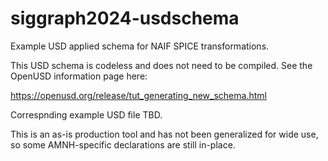 # siggraph2024-usdschema
Example USD applied schema for NAIF SPICE transformations.

This USD schema is codeless and does not need to be compiled.  See the OpenUSD information page here:

https://openusd.org/release/tut_generating_new_schema.html

Correspnding example USD file TBD.

This is an as-is production tool and has not been generalized for wide use, so some AMNH-specific declarations are still in-place.
